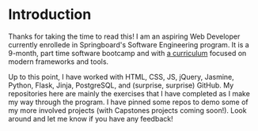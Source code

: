 # Introduction

Thanks for taking the time to read this! I am an aspiring Web Developer currently enrollede in Springboard's Software Engineering program. It is a 9-month, part time software bootcamp and with [a curriculum](https://bit.ly/3fO0A1U "Software Engineering Career Track") focused on modern frameworks and tools.

Up to this point, I have worked with HTML, CSS, JS, jQuery, Jasmine, Python, Flask, Jinja, PostgreSQL, and (surprise, surprise) GitHub. My repositories here are mainly the exercises that I have completed as I make my way through the program. I have pinned some repos to demo some of my more involved projects (with Capstones projects coming soon!). Look around and let me know if you have any feedback!
